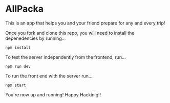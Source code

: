 # AllPacka
This is an app that helps you and your friend prepare for any and every trip!

Once you fork and clone this repo, you will need to install the 
depenedencies by running...

    npm install 

To test the server independently from the frontend, run...

    npm run dev
 
To run the front end with the server run...
 
    npm start
 
You're now up and running! Happy Hackinig!!
